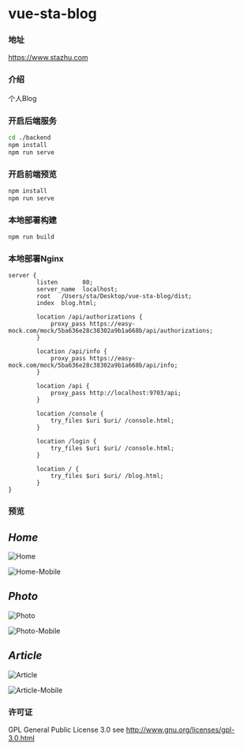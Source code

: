 # vue-sta-blog

### 地址

https://www.stazhu.com

### 介绍

个人Blog

### 开启后端服务

```bash
cd ./backend
npm install
npm run serve
```

### 开启前端预览

```bash
npm install
npm run serve
```

### 本地部署构建

```bash
npm run build
```

### 本地部署Nginx

```nginx
server {
        listen       80;     
        server_name  localhost;
        root   /Users/sta/Desktop/vue-sta-blog/dist;
        index  blog.html;
     
        location /api/authorizations {
            proxy_pass https://easy-mock.com/mock/5ba636e28c38302a9b1a668b/api/authorizations;
        }
 
        location /api/info {
            proxy_pass https://easy-mock.com/mock/5ba636e28c38302a9b1a668b/api/info;
        }

        location /api {
            proxy_pass http://localhost:9703/api;
        }

        location /console {
            try_files $uri $uri/ /console.html;
        }

        location /login {
            try_files $uri $uri/ /console.html;
        }
    
        location / {
            try_files $uri $uri/ /blog.html;
        }
}
```

### 预览

## *Home*

![Home](https://www.stazhu.com/docs/Vue-Blog/Home.jpg)

![Home-Mobile](https://www.stazhu.com/docs/Vue-Blog/Home-Mobile.jpg)

## *Photo*

![Photo](https://www.stazhu.com/docs/Vue-Blog/Photo.jpg)

![Photo-Mobile](https://www.stazhu.com/docs/Vue-Blog/Photo-Mobile.jpg)

## *Article*

![Article](https://www.stazhu.com/docs/Vue-Blog/Article.jpg)

![Article-Mobile](https://www.stazhu.com/docs/Vue-Blog/Article-Mobile.jpg)

### 许可证

 GPL General Public License 3.0 see <http://www.gnu.org/licenses/gpl-3.0.html>
